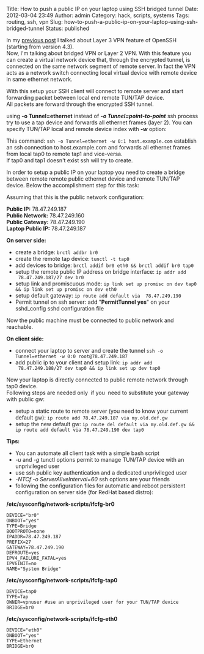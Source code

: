 Title: How to push a public IP on your laptop using SSH bridged tunnel
Date: 2012-03-04 23:49
Author: admin
Category: hack, scripts, systems
Tags: routing, ssh, vpn
Slug: how-to-push-a-public-ip-on-your-laptop-using-ssh-bridged-tunnel
Status: published

In my [previous
post](http://www.bertera.it/index.php/2008/12/22/vpn-layer-3-con-openssh/ "VPN layer 3 con OpenSSH") I
talked about Layer 3 VPN feature of OpenSSH (starting from version
4.3).  
Now, I'm talking about bridged VPN or Layer 2 VPN. With this feature
you can create a virtual network device that, through the encrypted
tunnel, is connected on the same network segment of remote server. In
fact the VPN acts as a network switch connecting local virtual device
with remote device in same ethernet network.

With this setup your SSH client will connect to remote server and start
forwarding packet between local end remote TUN/TAP device.  
All packets are forward through the encrypted SSH tunnel.

using **-o Tunnel=ethernet** instead of ***-o
Tunnel=point-to-point*** ssh process try to use a tap device and
forwards all ethernet frames (layer 2). You can specify TUN/TAP local
and remote device index with ***-w*** option:

This command: `ssh -o Tunnel=ethernet -w 0:1 host.example.com`
establish an ssh connection to host.example.com and forwards all ethernet
frames from local tap0 to remote tap1 and vice-versa.  
If tap0 and tap1 doesn't exist ssh will try to create.

In order to setup a public IP on your laptop you need to create a bridge
between remote remote public ethernet device and remote TUN/TAP device.
Below the accomplishment step for this task:

Assuming that this is the public network configuration:

**Public IP:** 78.47.249.187  
**Public Network:** 78.47.249.160  
**Public Gateway:** 78.47.249.190  
**Laptop Public IP:** 78.47.249.187

**On server side:**

* create a bridge: `brctl addbr br0`
* create the remote tap device: `tunctl -t tap0`
* add devices to bridge: `brctl addif br0 eth0 && brctl addif br0 tap0`
* setup the remote public IP address on bridge interface: `ip addr add  78.47.249.187/27 dev br0`
* setup link and promiscuous mode: `ip link set up promisc on dev tap0  && ip link set up promisc on dev eth0`
* setup default gateway: `ip route add default via  78.47.249.190`
* Permit tunnel on ssh server: add "**PermitTunnel yes**" on your sshd_config sshd configuration file

Now the public machine must be connected to public network and
reachable.

**On client side:**

* connect your laptop to server and create the tunnel `ssh -o Tunnel=ethernet -w 0:0 root@78.47.249.187`
* add public ip to your client and setup link: `ip addr add  78.47.249.188/27 dev tap0 && ip link set up dev tap0`

Now your laptop is directly connected to public remote network through
tap0 device.  
Following steps are needed only  if you  need to substitute your
gateway with public gw:

* setup a static route to remote server (you need to know your current
default gw): `ip route add 78.47.249.187 via my.old.def.gw`
* setup the new default gw: `ip route del default via my.old.def.gw && ip route add default via 78.47.249.190 dev tap0`

**Tips:**

* You can automate all client task with a simple bash script
* *-u* and *-g* tunctl options permit to manage TUN/TAP device with an unprivileged user
* use ssh public key authentication and a dedicated unprivileged user
* *-NTCf -o ServerAliveInterval=60* ssh options are your friends
* following the configuration files for automatic and reboot persistent configuration on server side (for RedHat based distro):

**/etc/sysconfig/network-scripts/ifcfg-br0**

```
DEVICE="br0"
ONBOOT="yes"
TYPE=Bridge
BOOTPROTO=none
IPADDR=78.47.249.187
PREFIX=27
GATEWAY=78.47.249.190
DEFROUTE=yes
IPV4_FAILURE_FATAL=yes
IPV6INIT=no
NAME="System Bridge"
```

**/etc/sysconfig/network-scripts/ifcfg-tap0**

```
DEVICE=tap0
TYPE=Tap
OWNER=vpnuser #use an unprivileged user for your TUN/TAP device
BRIDGE=br0
```

**/etc/sysconfig/network-scripts/ifcfg-eth0**

```
DEVICE="eth0"
ONBOOT="yes"
TYPE=Ethernet
BRIDGE=br0
```
